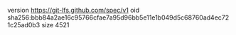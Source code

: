 version https://git-lfs.github.com/spec/v1
oid sha256:bbb84a2ae16c95766cfae7a95d96bb5e11e1b049d5c68760ad4ec721c25ad0b3
size 4521
